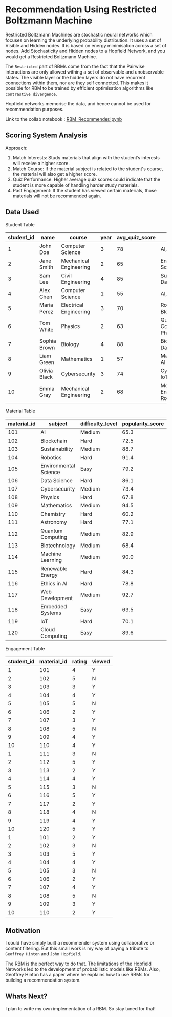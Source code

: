# Recommendation Using Restricted Boltzmann Machine 

Restricted Boltzmann Machines are stochastic neural networks which focuses on learning the underlying probability distribution. It uses a set of Visible and Hidden nodes. It is based on energy minimisation across a set of nodes. Add Stochasticity and Hidden nodes to a Hopfield Network, and you would get a Restricted Boltzmann Machine.

The `Restricted` part of RBMs come from the fact that the Pairwise interactions are only allowed withing a set of observable and unobservable states. The visible layer or the hidden layers do not have recurrent connections within them, nor are they self connected. This makes it possible for RBM to be trained by efficient optimisation algorithms like `contrastive divergence`.

Hopfield networks memorise the data, and hence cannot be used for recommendation purposes. 

Link to the collab notebook : [RBM_Recommender.ipynb](https://colab.research.google.com/drive/1IFz5Tce-YNW_NYZqYgmT2IH7KtjHSZSW?usp=drive_link)

## Scoring System Analysis

Approach:

1. Match Interests: Study materials that align with the student’s interests will receive a higher score.
2. Match Course: If the material subject is related to the student's course, the material will also get a higher score.
3. Quiz Performance: Higher average quiz scores could indicate that the student is more capable of handling harder study materials.
4. Past Engagement: If the student has viewed certain materials, those materials will not be recommended again.

## Data Used

Student Table 

| student_id | name          | course                    | year | avg_quiz_score | interests                      |
|------------|---------------|---------------------------|------|-----------------|--------------------------------|
| 1          | John Doe     | Computer Science          | 3    | 78              | AI, Blockchain                 |
| 2          | Jane Smith   | Mechanical Engineering     | 2    | 65              | Environmental Science, AI      |
| 3          | Sam Lee      | Civil Engineering         | 4    | 85              | Sustainability, Data Science   |
| 4          | Alex Chen    | Computer Science          | 1    | 55              | AI, Fintech                    |
| 5          | Maria Perez  | Electrical Engineering     | 3    | 70              | Robotics, Blockchain           |
| 6          | Tom White    | Physics                   | 2    | 63              | Quantum Computing, Physics     |
| 7          | Sophia Brown  | Biology                   | 4    | 88              | Biotechnology, Data Science    |
| 8          | Liam Green   | Mathematics               | 1    | 57              | Mathematics, AI                |
| 9          | Olivia Black  | Cybersecurity             | 3    | 74              | Cybersecurity, IoT            |
| 10         | Emma Gray    | Mechanical Engineering     | 2    | 68              | Mechanical Engineering, Robotics|

Material Table 

| material_id | subject                 | difficulty_level | popularity_score | content_length |
|-------------|-------------------------|------------------|------------------|-----------------|
| 101         | AI                      | Medium           | 65.3             | 15.2            |
| 102         | Blockchain              | Hard             | 72.5             | 22.6            |
| 103         | Sustainability          | Medium           | 88.7             | 35.1            |
| 104         | Robotics                | Hard             | 91.4             | 27.8            |
| 105         | Environmental Science    | Easy             | 79.2             | 33.4            |
| 106         | Data Science            | Hard             | 86.1             | 12.3            |
| 107         | Cybersecurity           | Medium           | 73.4             | 30.5            |
| 108         | Physics                 | Hard             | 67.8             | 28.9            |
| 109         | Mathematics             | Medium           | 94.5             | 14.8            |
| 110         | Chemistry               | Hard             | 60.2             | 37.2            |
| 111         | Astronomy               | Hard             | 77.1             | 18.9            |
| 112         | Quantum Computing        | Medium           | 82.9             | 24.6            |
| 113         | Biotechnology           | Medium           | 68.4             | 10.5            |
| 114         | Machine Learning        | Medium           | 90.0             | 20.1            |
| 115         | Renewable Energy        | Hard             | 84.3             | 36.4            |
| 116         | Ethics in AI           | Hard             | 78.8             | 19.8            |
| 117         | Web Development         | Medium           | 92.7             | 12.7            |
| 118         | Embedded Systems        | Easy             | 63.5             | 31.5            |
| 119         | IoT                     | Hard             | 70.1             | 25.9            |
| 120         | Cloud Computing         | Easy             | 89.6             | 11.4            |


Engagement Table 

| student_id | material_id | rating | viewed |
|------------|-------------|--------|--------|
| 1          | 101         | 4      | Y      |
| 2          | 102         | 5      | N      |
| 3          | 103         | 3      | Y      |
| 4          | 104         | 4      | Y      |
| 5          | 105         | 5      | N      |
| 6          | 106         | 2      | Y      |
| 7          | 107         | 3      | Y      |
| 8          | 108         | 5      | N      |
| 9          | 109         | 4      | Y      |
| 10         | 110         | 4      | Y      |
| 1          | 111         | 3      | N      |
| 2          | 112         | 5      | Y      |
| 3          | 113         | 2      | Y      |
| 4          | 114         | 4      | Y      |
| 5          | 115         | 3      | N      |
| 6          | 116         | 5      | Y      |
| 7          | 117         | 2      | Y      |
| 8          | 118         | 4      | N      |
| 9          | 119         | 4      | Y      |
| 10         | 120         | 5      | Y      |
| 1          | 101         | 2      | Y      |
| 2          | 102         | 3      | N      |
| 3          | 103         | 5      | Y      |
| 4          | 104         | 4      | Y      |
| 5          | 105         | 3      | N      |
| 6          | 106         | 2      | Y      |
| 7          | 107         | 4      | Y      |
| 8          | 108         | 5      | N      |
| 9          | 109         | 3      | Y      |
| 10         | 110         | 2      | Y      |


## Motivation

I could have simply built a recommender system using collaborative or content filtering. But this small work is my way of paying a tribute to `Geoffrey Hinton` and `John Hopfield`. 

The RBM is the perfect way to do that. The limitations of the Hopfield Networks led to the development of probabilistic models like RBMs. Also, Geoffrey Hinton has a paper where he explains how to use RBMs for building a recommendation system.

## Whats Next?

I plan to write my own implementation of a RBM. So stay tuned for that!
